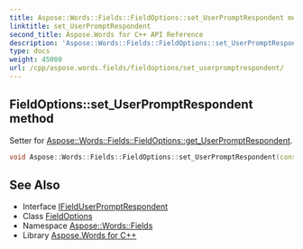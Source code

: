 ```yaml
---
title: Aspose::Words::Fields::FieldOptions::set_UserPromptRespondent method
linktitle: set_UserPromptRespondent
second_title: Aspose.Words for C++ API Reference
description: 'Aspose::Words::Fields::FieldOptions::set_UserPromptRespondent method. Setter for Aspose::Words::Fields::FieldOptions::get_UserPromptRespondent in C++.'
type: docs
weight: 45000
url: /cpp/aspose.words.fields/fieldoptions/set_userpromptrespondent/
---
```

## FieldOptions::set_UserPromptRespondent method


Setter for [Aspose::Words::Fields::FieldOptions::get_UserPromptRespondent](../get_userpromptrespondent/).

```cpp
void Aspose::Words::Fields::FieldOptions::set_UserPromptRespondent(const System::SharedPtr<Aspose::Words::Fields::IFieldUserPromptRespondent> &value)
```

## See Also

* Interface [IFieldUserPromptRespondent](../../ifielduserpromptrespondent/)
* Class [FieldOptions](../)
* Namespace [Aspose::Words::Fields](../../)
* Library [Aspose.Words for C++](../../../)
